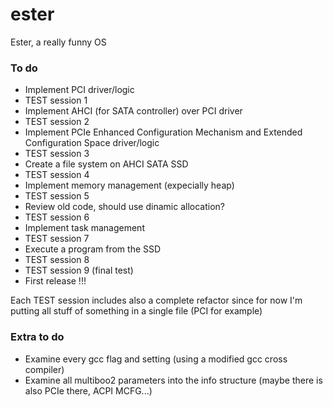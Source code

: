 # ester
Ester, a really funny OS

### To do
- Implement PCI driver/logic
- TEST session 1
- Implement AHCI (for SATA controller) over PCI driver
- TEST session 2
- Implement PCIe Enhanced Configuration Mechanism and Extended Configuration Space driver/logic
- TEST session 3
- Create a file system on AHCI SATA SSD
- TEST session 4
- Implement memory management (expecially heap)
- TEST session 5
- Review old code, should use dinamic allocation?
- TEST session 6
- Implement task management
- TEST session 7
- Execute a program from the SSD
- TEST session 8
- TEST session 9 (final test)
- First release !!!

Each TEST session includes also a complete refactor since for now I'm putting all stuff of something in a single file (PCI for example)

### Extra to do
- Examine every gcc flag and setting (using a modified gcc cross compiler)
- Examine all multiboo2 parameters into the info structure (maybe there is also PCIe there, ACPI MCFG...)